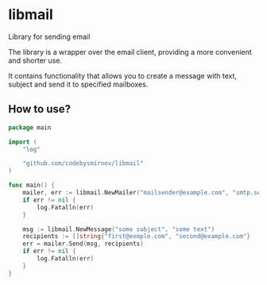 # libmail

Library for sending email

The library is a wrapper over the email client, providing a more convenient and shorter use.

It contains functionality that allows you to create a message with text, subject and send it to specified mailboxes.

## How to use?

```go
package main

import (
	"log"

	"github.com/codebysmirnov/libmail"
)

func main() {
	mailer, err := libmail.NewMailer("mailsender@example.com", "smtp.server.io", 8080, "smtp.username", "smtp.userpassword")
	if err != nil {
		log.Fatalln(err)
	}

	msg := libmail.NewMessage("some subject", "some text")
	recipients := []string{"first@exmple.com", "second@example.com"}
	err = mailer.Send(msg, recipients)
	if err != nil {
		log.Fatalln(err)
	}
}
```
